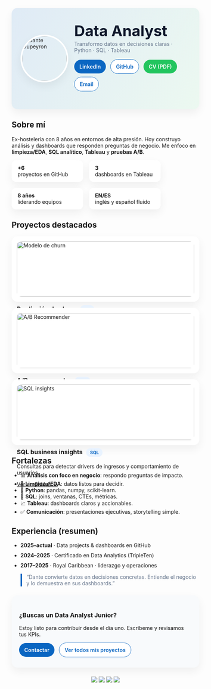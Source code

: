 <!-- ====== ESTILOS LOCALES (no requiere html aparte) ====== -->
<style>
  :root{
    --brand:#0A66C2;        /* azul LinkedIn */
    --brand-2:#22c55e;      /* verde CV */
    --ink:#0f172a;          /* texto */
    --muted:#64748b;        /* texto suave */
    --bg:#f8fafc;           /* fondo secciones */
    --card:#ffffff;
    --shadow:0 10px 25px rgba(2,6,23,.06);
    --radius:16px;
  }
  .hero{
    position:relative; overflow:hidden; border-radius:var(--radius);
    background:linear-gradient(120deg, rgba(10,102,194,.12), rgba(34,197,94,.08));
    padding:40px 24px; box-shadow:var(--shadow); margin:8px 0 24px;
  }
  .hero-inner{max-width:980px;margin:auto;display:grid;grid-template-columns:120px 1fr;gap:24px;align-items:center}
  .hero h1{margin:0;color:var(--ink);font-size:40px;line-height:1.1}
  .hero p{margin:.25rem 0 1rem;color:var(--muted)}
  .avatar{width:120px;height:120px;border-radius:999px;object-fit:cover;border:4px solid #fff;box-shadow:var(--shadow)}
  .badges a{display:inline-block;margin-right:8px;margin-bottom:8px;text-decoration:none}
  .btn{background:var(--brand);color:#fff;padding:10px 14px;border-radius:999px;font-weight:600}
  .btn.ghost{background:#fff;color:var(--brand);border:1px solid var(--brand)}
  .btn.green{background:var(--brand-2)}
  .section{background:var(--bg);padding:20px;border-radius:var(--radius);box-shadow:var(--shadow);margin:24px 0}
  .grid{display:grid;grid-template-columns:repeat(auto-fit,minmax(260px,1fr));gap:16px}
  .card{background:var(--card);border-radius:var(--radius);box-shadow:var(--shadow);padding:14px}
  .card img{width:100%;border-radius:12px}
  .pill{display:inline-block;padding:4px 10px;border-radius:999px;background:#e9f3ff;color:var(--brand);font-size:12px;margin-left:6px}
  .kpis{display:flex;gap:16px;flex-wrap:wrap}
  .kpi{background:#fff;border-radius:12px;box-shadow:var(--shadow);padding:12px 16px;min-width:160px}
  blockquote{border-left:4px solid var(--brand);padding-left:12px;color:var(--muted)}
  .timeline li{margin-bottom:10px}
</style>

<!-- ====== HERO ====== -->
<div class="hero">
  <div class="hero-inner">
    <img src="assets/avatar.png" alt="Dante Dupeyron" class="avatar">
    <div>
      <h1>Data Analyst</h1>
      <p>Transformo datos en decisiones claras · Python · SQL · Tableau</p>
      <div class="badges">
        <a class="btn" href="https://www.linkedin.com/in/tu-usuario" target="_blank">LinkedIn</a>
        <a class="btn ghost" href="https://github.com/DANTEDUPEYRON21" target="_blank">GitHub</a>
        <a class="btn green" href="CV-DANTE.pdf" target="_blank">CV (PDF)</a>
        <a class="btn ghost" href="mailto:tuemail@correo.com">Email</a>
      </div>
    </div>
  </div>
</div>

<!-- ====== SOBRE MÍ + KPIs ====== -->
## Sobre mí
Ex-hostelería con 8 años en entornos de alta presión. Hoy construyo análisis y dashboards que responden preguntas de negocio. Me enfoco en **limpieza/EDA**, **SQL analítico**, **Tableau** y **pruebas A/B**.

<div class="kpis">
  <div class="kpi"><strong>+6</strong><br>proyectos en GitHub</div>
  <div class="kpi"><strong>3</strong><br>dashboards en Tableau</div>
  <div class="kpi"><strong>8 años</strong><br>liderando equipos</div>
  <div class="kpi"><strong>EN/ES</strong><br>inglés y español fluido</div>
</div>

<!-- ====== PROYECTOS (grid visual con capturas) ====== -->
## Proyectos destacados
<div class="grid">

  <div class="card">
    <img src="assets/proj-churn.png" alt="Modelo de churn">
    <h3>Predicción de churn <span class="pill">ML</span></h3>
    <p>Modelo para detectar riesgo de cancelación. Python, pandas, scikit-learn, SQL.</p>
    <a href="https://github.com/DANTEDUPEYRON21/tu-repo-churn" target="_blank">Ver en GitHub →</a>
  </div>

  <div class="card">
    <img src="assets/proj-ab.png" alt="A/B Recommender">
    <h3>A/B recommender <span class="pill">A/B</span></h3>
    <p>Evaluación del embudo con experimento de recomendaciones. Conversión por etapa.</p>
    <a href="https://github.com/DANTEDUPEYRON21/tu-repo-ab" target="_blank">Ver en GitHub →</a>
  </div>

  <div class="card">
    <img src="assets/proj-sql.png" alt="SQL insights">
    <h3>SQL business insights <span class="pill">SQL</span></h3>
    <p>Consultas para detectar drivers de ingresos y comportamiento de usuarios.</p>
    <a href="https://github.com/DANTEDUPEYRON21/tu-repo-sql" target="_blank">Ver en GitHub →</a>
  </div>

</div>

<!-- ====== FORTALEZAS con íconos/emoji ====== -->
## Fortalezas
- 📊 **Análisis con foco en negocio**: respondo preguntas de impacto.
- 🧽 **Limpieza/EDA**: datos listos para decidir.
- 🐍 **Python**: pandas, numpy, scikit-learn.
- 🧮 **SQL**: joins, ventanas, CTEs, métricas.
- 📈 **Tableau**: dashboards claros y accionables.
- ✅ **Comunicación**: presentaciones ejecutivas, storytelling simple.

<!-- ====== TIMELINE simple ====== -->
## Experiencia (resumen)
<ul class="timeline">
  <li><strong>2025–actual</strong> · Data projects & dashboards en GitHub</li>
  <li><strong>2024–2025</strong> · Certificado en Data Analytics (TripleTen)</li>
  <li><strong>2017–2025</strong> · Royal Caribbean · liderazgo y operaciones</li>
</ul>

<!-- ====== TESTIMONIO (opcional) ====== -->
> “Dante convierte datos en decisiones concretas. Entiende el negocio y lo demuestra en sus dashboards.”

<!-- ====== CTA final ====== -->
<div class="section">
  <h3>¿Buscas un Data Analyst Junior?</h3>
  <p>Estoy listo para contribuir desde el día uno. Escríbeme y revisamos tus KPIs.</p>
  <div class="badges">
    <a class="btn" href="mailto:tuemail@correo.com">Contactar</a>
    <a class="btn ghost" href="https://github.com/DANTEDUPEYRON21?tab=repositories" target="_blank">Ver todos mis proyectos</a>
  </div>
</div>

<!-- ====== TECH STACK BADGES (shields.io) ====== -->
<p align="center">
  <img src="https://img.shields.io/badge/Python-🐍-0A66C2?labelColor=0B1220" />
  <img src="https://img.shields.io/badge/SQL-joins%20%7C%20CTEs-0A66C2?labelColor=0B1220" />
  <img src="https://img.shields.io/badge/Tableau-dashboards-0A66C2?labelColor=0B1220" />
  <img src="https://img.shields.io/badge/pandas-dataframe-0A66C2?labelColor=0B1220" />
</p>


